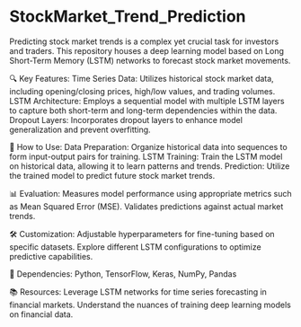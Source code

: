 # StockMarket_Trend_Prediction
Predicting stock market trends is a complex yet crucial task for investors and traders. This repository houses a deep learning model based on Long Short-Term Memory (LSTM) networks to forecast stock market movements.


🔍 Key Features:
Time Series Data: Utilizes historical stock market data, including opening/closing prices, high/low values, and trading volumes.
LSTM Architecture: Employs a sequential model with multiple LSTM layers to capture both short-term and long-term dependencies within the data.
Dropout Layers: Incorporates dropout layers to enhance model generalization and prevent overfitting.

🚀 How to Use:
Data Preparation: Organize historical data into sequences to form input-output pairs for training.
LSTM Training: Train the LSTM model on historical data, allowing it to learn patterns and trends.
Prediction: Utilize the trained model to predict future stock market trends.

📊 Evaluation:
Measures model performance using appropriate metrics such as Mean Squared Error (MSE).
Validates predictions against actual market trends.

🛠️ Customization:
Adjustable hyperparameters for fine-tuning based on specific datasets.
Explore different LSTM configurations to optimize predictive capabilities.

📜 Dependencies:
Python, TensorFlow, Keras, NumPy, Pandas

📚 Resources:
Leverage LSTM networks for time series forecasting in financial markets.
Understand the nuances of training deep learning models on financial data.
